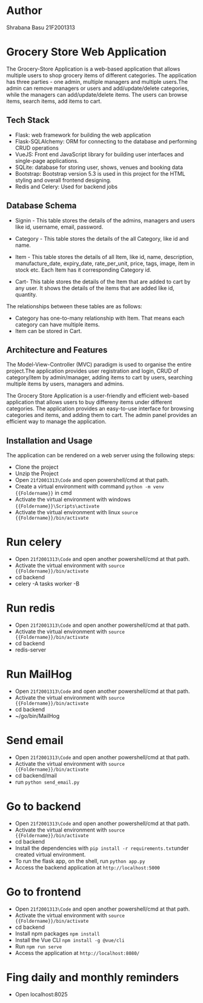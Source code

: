 # Author
Shrabana Basu
21F2001313

# Grocery Store Web Application
The Grocery-Store Application is a web-based application that allows multiple users to shop grocery items of different categories. The application has three parties - one admin, multiple managers and multiple users.The admin can remove managers or users and add/update/delete categories, while the managers can add/update/delete items. The users can browse items, search items, add items to cart.


## Tech Stack
- Flask: web framework for building the web application
- Flask-SQLAlchemy: ORM for connecting to the database and performing CRUD operations
- VueJS: Front end JavaScript library for building user interfaces and single-page applications.
- SQLite: database for storing user, shows, venues and booking data
- Bootstrap: Bootstrap version 5.3 is used in this project for the HTML styling and overall frontend designing. 
- Redis and Celery: Used for backend jobs


## Database Schema
- Signin - This table stores the details of the admins, managers and users like id, username, email, password.

- Category - This table stores the details of the all Category, like id and name.

- Item - This table stores the details of all Item, like id, name, description, manufacture_date, expiry_date, rate_per_unit, price, tags, image, item in stock etc. Each Item has it corresponding Category id.

- Cart- This table stores the details of the Item that are added to cart by any user. It shows the details of the items that are added like id, quantity.


The relationships between these tables are as follows:

- Category has one-to-many relationship with Item. That means each category can have multiple items.
- Item can be stored in Cart.


## Architecture and Features
The Model-View-Controller (MVC) paradigm is used to organise the entire project.The application provides user registration and login, CRUD of category/item by admin/manager, adding items to cart by users, searching multiple items by users, managers and admins.

The Grocery Store Application is a user-friendly and efficient web-based application that allows users to buy differeny items under different categories. The application provides an easy-to-use interface for browsing categories and items, and adding them to cart. The admin panel provides an efficient way to manage the application.


## Installation and Usage

The application can be rendered on a web server using the following steps:

- Clone the project
- Unzip the Project
- Open `21f2001313\Code` and open powershell/cmd at that path.
- Create a virtual environment with command `python -m venv {{Foldername}}` in cmd
- Activate the virtual environment with windows `{{Foldername}}\Scripts\activate`
- Activate the virtual environment with linux `source {{Foldername}}/bin/activate`


# Run celery
- Open `21f2001313\Code` and open another powershell/cmd at that path.
- Activate the virtual environment with `source {{Foldername}}/bin/activate`
- cd backend
- celery -A tasks worker -B

# Run redis
- Open `21f2001313\Code` and open another powershell/cmd at that path.
- Activate the virtual environment with `source {{Foldername}}/bin/activate`
- cd backend
- redis-server

# Run MailHog
- Open `21f2001313\Code` and open another powershell/cmd at that path.
- Activate the virtual environment with `source {{Foldername}}/bin/activate`
- cd backend
- ~/go/bin/MailHog

# Send email
- Open `21f2001313\Code` and open another powershell/cmd at that path.
- Activate the virtual environment with `source {{Foldername}}/bin/activate`
- cd backend/mail
- run `python send_email.py`

# Go to backend

- Open `21f2001313\Code` and open another powershell/cmd at that path.
- Activate the virtual environment with `source {{Foldername}}/bin/activate`
- cd backend
- Install the dependencies with `pip install -r requirements.txt`under created virtual environment.
- To run the flask app, on the shell, run `python app.py`
- Access the backend application at `http://localhost:5000`

# Go to frontend

- Open `21f2001313\Code` and open another powershell/cmd at that path.
- Activate the virtual environment with `source {{Foldername}}/bin/activate`
- cd backend
- Install npm packages `npm install`
- Install the Vue CLI `npm install -g @vue/cli`
- Run `npm run serve`
- Access the application at `http://localhost:8080/`

# Fing daily and monthly reminders
- Open localhost:8025